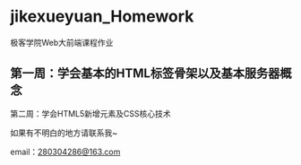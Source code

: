 # jikexueyuan_Homework
极客学院Web大前端课程作业

第一周：学会基本的HTML标签骨架以及基本服务器概念
---
第二周：学会HTML5新增元素及CSS核心技术


如果有不明白的地方请联系我~

email：280304286@163.com